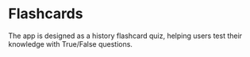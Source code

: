 # Flashcards
The app is designed as a history flashcard quiz, helping users test their knowledge with True/False questions.
